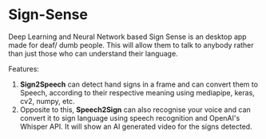 # Sign-Sense
Deep Learning and Neural Network based Sign Sense is an desktop app made for deaf/ dumb people. This will allow them to talk to anybody rather than just those who can understand their language.

Features:
  1. **Sign2Speech** can detect hand signs in a frame and can convert them to Speech, according to their respective meaning using mediapipe, keras, cv2, numpy, etc.
  2. Opposite to this, **Speech2Sign** can also recognise your voice and can convert it to sign language using speech recognition and OpenAI's Whisper API. It will show an AI           generated video for the signs detected.
